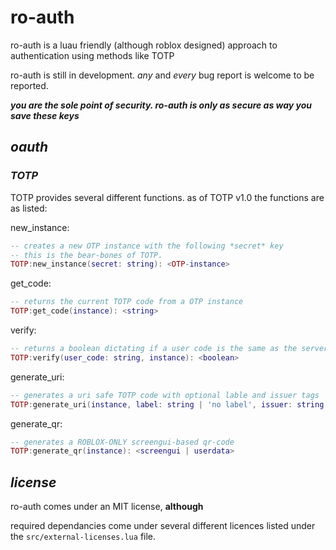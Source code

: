 # ro-auth
ro-auth is a luau friendly (although roblox designed) approach to authentication using methods like TOTP

ro-auth is still in development. *any* and *every* bug report is welcome to be reported.

***you are the sole point of security. ro-auth is only as secure as way you save these keys***

## ***oauth***
### ***TOTP***

TOTP provides several different functions.
as of TOTP v1.0 the functions are as listed:

new_instance:
```lua
-- creates a new OTP instance with the following *secret* key
-- this is the bear-bones of TOTP.
TOTP:new_instance(secret: string): <OTP-instance>
```

get_code:
```lua
-- returns the current TOTP code from a OTP instance
TOTP:get_code(instance): <string>
```

verify:
```lua
-- returns a boolean dictating if a user code is the same as the server's code
TOTP:verify(user_code: string, instance): <boolean>
```
generate_uri:
```lua
-- generates a uri safe TOTP code with optional lable and issuer tags
TOTP:generate_uri(instance, label: string | 'no label', issuer: string | 'unknown'): <string>
```
generate_qr:
```lua
-- generates a ROBLOX-ONLY screengui-based qr-code
TOTP:generate_qr(instance): <screengui | userdata>
```

## ***license***
ro-auth comes under an MIT license, **although**

required dependancies come under several different licences listed under the ``src/external-licenses.lua`` file.
